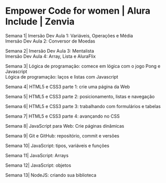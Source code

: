 # Empower Code for women | Alura Include | Zenvia

Semana 1|
Imersão Dev Aula 1: Variáveis, Operações e Média  
Imersão Dev Aula 2: Conversor de Moedas

Semana 2|
Imersão Dev Aula 3: Mentalista  
Imersão Dev Aula 4: Array, Lista e AluraFlix

Semana 3|
Lógica de programação: comece em lógica com o jogo Pong e Javascript  
Lógica de programação: laços e listas com Javascript

Semana 4|
HTML5 e CSS3 parte 1: crie uma página da Web

Semana 5|
HTML5 e CSS3 parte 2: posicionamento, listas e navegação

Semana 6|
HTML5 e CSS3 parte 3: trabalhando com formulários e tabelas

Semana 7|
HTML5 e CSS3 parte 4: avançando no CSS

Semana 8|
JavaScript para Web: Crie páginas dinâmicas

Semana 9|
Git e GitHub: repositório, commit e versões

Semana 10|
JavaScript: tipos, variáveis e funções

Semana 11|
JavaScript: Arrays

Semana 12|
JavaScript: objetos

Semana 13|
NodeJS: criando sua biblioteca
